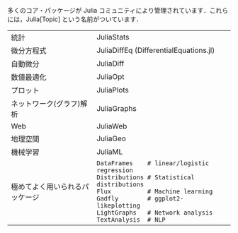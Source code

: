 多くのコア・パッケージが Julia コミュニティにより管理されています．これらには，Julia\[Topic\] という名前がついています．

|                           |                                                  |
| ------------------------- | ------------------------------------------------ |
| 統計             | JuliaStats                                       |
| 微分方程式 | JuliaDiffEq (DifferentialEquations.jl)           |
| 自動微分      | JuliaDiff                                        |
| 数値最適化  | JuliaOpt                                         |
| プロット            | JuliaPlots                                       |
| ネットワーク(グラフ)解析  | JuliaGraphs                                      |
| Web                       | JuliaWeb                                         |
| 地理空間            | JuliaGeo                                         |
| 機械学習    | JuliaML                                          |
| 極めてよく用いられるパッケージ    | `DataFrames    # linear/logistic regression`<br>`Distributions # Statistical distributions`<br>`Flux          # Machine learning`<br>`Gadfly        # ggplot2-likeplotting`<br>`LightGraphs   # Network analysis`<br>`TextAnalysis  # NLP` |
